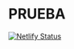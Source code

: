 # PRUEBA
[![Netlify Status](https://api.netlify.com/api/v1/badges/96faafe2-e03d-432c-ad45-2e172826031b/deploy-status)](https://app.netlify.com/projects/nerd-lat-optiglam-8864/deploys)
